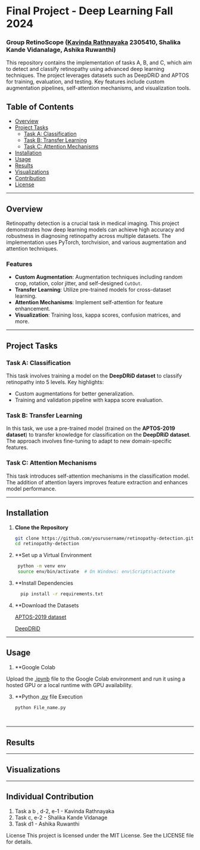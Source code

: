 
# Final Project - Deep Learning Fall 2024
### Group  RetinoScope ([Kavinda Rathnayaka](https://github.com/Kavi91) 2305410, Shalika Kande Vidanalage, Ashika Ruwanthi)

This repository contains the implementation of tasks A, B, and C, which aim to detect and classify retinopathy using advanced deep learning techniques. The project leverages datasets such as DeepDRiD and APTOS for training, evaluation, and testing. Key features include custom augmentation pipelines, self-attention mechanisms, and visualization tools.

## Table of Contents
- [Overview](#overview)
- [Project Tasks](#project-tasks)
  - [Task A: Classification](#task-a-classification)
  - [Task B: Transfer Learning](#task-b-transfer-learning)
  - [Task C: Attention Mechanisms](#task-c-attention-mechanisms)
- [Installation](#installation)
- [Usage](#usage)
- [Results](#results)
- [Visualizations](#visualizations)
- [Contribution](#contributing)
- [License](#license)

---

## Overview
Retinopathy detection is a crucial task in medical imaging. This project demonstrates how deep learning models can achieve high accuracy and robustness in diagnosing retinopathy across multiple datasets. The implementation uses PyTorch, torchvision, and various augmentation and attention techniques.

### Features
- **Custom Augmentation**: Augmentation techniques including random crop, rotation, color jitter, and self-designed `CutOut`.
- **Transfer Learning**: Utilize pre-trained models for cross-dataset learning.
- **Attention Mechanisms**: Implement self-attention for feature enhancement.
- **Visualization**: Training loss, kappa scores, confusion matrices, and more.

---

## Project Tasks

### Task A: Classification
This task involves training a model on the **DeepDRiD dataset** to classify retinopathy into 5 levels. Key highlights:
- Custom augmentations for better generalization.
- Training and validation pipeline with kappa score evaluation.

### Task B: Transfer Learning
In this task, we use a pre-trained model (trained on the **APTOS-2019 dataset**) to transfer knowledge for classification on the **DeepDRiD dataset**. The approach involves fine-tuning to adapt to new domain-specific features.

### Task C: Attention Mechanisms
This task introduces self-attention mechanisms in the classification model. The addition of attention layers improves feature extraction and enhances model performance.

---

## Installation

1. **Clone the Repository**
   ```bash
   git clone https://github.com/yourusername/retinopathy-detection.git
   cd retinopathy-detection

2. **Set up a Virtual Environment
   ```bash
    python -m venv env
    source env/bin/activate  # On Windows: env\Scripts\activate

3. **Install Dependencies
   ```bash
     pip install -r requirements.txt

4. **Download the Datasets

   [APTOS-2019 dataset](https://www.kaggle.com/datasets/mariaherrerot/aptos2019)

   [DeepDRiD](https://www.kaggle.com/competitions/521153S-3005-final-project/data)

---   

## Usage

1. **Google Colab

  Upload the [.ipynb](https://github.com/shalikadulaj/-RetinoScope-/tree/50079a5755f5edb0d4186eab163a8e8d0a2b45fc/Notebooks) file to the Google Colab environment and run it using a 
  hosted GPU or a local runtime with GPU availability.
   
3. **Python [.py](https://github.com/shalikadulaj/-RetinoScope-/tree/01446ec2e9111f38d0a06b73aaf948c47e12a9c2/src) file Execution
   ```bash
   python File_name.py

  
---

## Results


---

## Visualizations


---

## Individual Contribution

1. Task a b , d-2, e-1 - Kavinda Rathnayaka
2. Task c, e-2 - Shalika Kande Vidanage
3. Task d1 - Ashika Ruwanthi



License
This project is licensed under the MIT License. See the LICENSE file for details.
